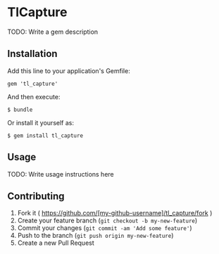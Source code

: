 # TlCapture

TODO: Write a gem description

## Installation

Add this line to your application's Gemfile:

    gem 'tl_capture'

And then execute:

    $ bundle

Or install it yourself as:

    $ gem install tl_capture

## Usage

TODO: Write usage instructions here

## Contributing

1. Fork it ( https://github.com/[my-github-username]/tl_capture/fork )
2. Create your feature branch (`git checkout -b my-new-feature`)
3. Commit your changes (`git commit -am 'Add some feature'`)
4. Push to the branch (`git push origin my-new-feature`)
5. Create a new Pull Request
